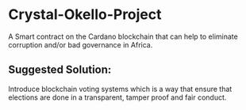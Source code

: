 # Crystal-Okello-Project
A Smart contract on the Cardano blockchain that can help to eliminate corruption and/or bad governance in Africa.

## Suggested Solution:
Introduce blockchain voting systems which is a way that ensure that elections are done in a transparent, tamper proof and fair conduct.
